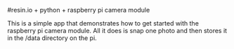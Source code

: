 #resin.io + python + raspberry pi camera module

This is a simple app that demonstrates how to get started with the raspberry pi camera module. All it does is snap one photo and then stores it in the /data directory on the pi.
